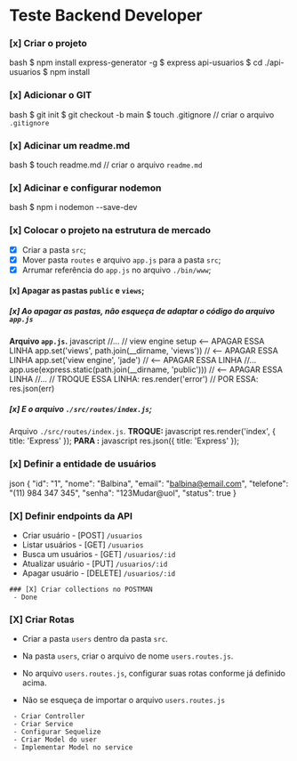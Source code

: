 # Teste Backend Developer
### [x] Criar o projeto
bash
$ npm install express-generator -g
$ express api-usuarios
$ cd ./api-usuarios
$ npm install
### [x] Adicionar o GIT
bash
$ git init
$ git checkout -b main
$ touch .gitignore // criar o arquivo `.gitignore`
### [x] Adicinar um readme.md
bash
$ touch readme.md // criar o arquivo `readme.md`
### [x] Adicinar e configurar nodemon
bash
$ npm i nodemon --save-dev
### [x] Colocar o projeto na estrutura de mercado
  - [x] Criar a pasta `src`;
  - [x] Mover pasta `routes` e arquivo `app.js` para a pasta `src`;
  - [x] Arrumar referência do `app.js` no arquivo `./bin/www`;
#### [x] Apagar as pastas `public` e `views`;
##### [x] Ao apagar as pastas, não esqueça de adaptar o código do arquivo `app.js`
**Arquivo `app.js`.**
javascript
//...
// view engine setup <-- APAGAR ESSA LINHA
app.set('views', path.join(__dirname, 'views')) // <-- APAGAR ESSA LINHA
app.set('view engine', 'jade') // <-- APAGAR ESSA LINHA
//...
app.use(express.static(path.join(__dirname, 'public'))) // <-- APAGAR ESSA LINHA
//...
// TROQUE ESSA LINHA:
res.render('error')
// POR ESSA:
res.json(err)
##### [x] E o arquivo `./src/routes/index.js`;
Arquivo `./src/routes/index.js`.
**TROQUE:**
javascript
res.render('index', { title: 'Express' });
**PARA :**
javascript
res.json({ title: 'Express' });
### [x] Definir a entidade de usuários
json
{
  "id": "1",
  "nome": "Balbina",
  "email": "balbina@email.com",
  "telefone": "(11) 984 347 345",
  "senha": "123Mudar@uol",
  "status": true
}
### [X] Definir endpoints da API
  - Criar usuário     - [POST]   `/usuarios`
  - Listar usuários   - [GET]    `/usuarios`
  - Busca um usuários - [GET]    `/usuarios/:id`
  - Atualizar usuário - [PUT]    `/usuarios/:id`
  - Apagar usuário    - [DELETE] `/usuarios/:id`
```
### [X] Criar collections no POSTMAN
 - Done

```
 ### [X] Criar Rotas
  - Criar a pasta `users` dentro da pasta `src`.
  - Na pasta `users`, criar o arquivo de nome `users.routes.js`.

  - No arquivo `users.routes.js`, configurar suas rotas conforme já definido acima.

  - Não se esqueça de importar o arquivo `users.routes.js` 
```
 - Criar Controller
 - Criar Service
 - Configurar Sequelize
 - Criar Model do user
 - Implementar Model no service